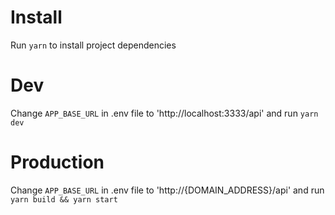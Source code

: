 # Install
Run ``yarn`` to install project dependencies

# Dev
Change ``APP_BASE_URL`` in .env file to 'http://localhost:3333/api' and run ``yarn dev``


# Production
Change ``APP_BASE_URL`` in .env file to 'http://{DOMAIN_ADDRESS}/api' and run ``yarn build && yarn start``
